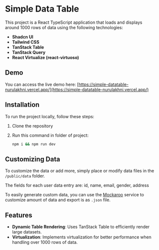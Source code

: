 # Simple Data Table

This project is a React TypeScript application that loads and displays around 1000 rows of data using the following technologies:
- **Shadcn UI**
- **Tailwind CSS**
- **TanStack Table**
- **TanStack Query**
- **React Virtualize (react-virtuoso)**

## Demo

You can access the live demo here: [https://simple-datatable-nurulakhni.vercel.app/](https://simple-datatable-nurulakhni.vercel.app/)

## Installation

To run the project locally, follow these steps:

1. Clone the repository
2. Run this command in folder of project:

   ```bash
   npm i && npm run dev

## Customizing Data

To customize the data or add more, simply place or modify data files in the `/public/data` folder.

The fields for each user data entry are: id, name, email, gender, address

To easily generate custom data, you can use the [Mockaroo](https://www.mockaroo.com/) service to customize amount of data and export is as `.json` file.

## Features

- **Dynamic Table Rendering**: Uses TanStack Table to efficiently render large datasets.
- **Virtualization**: Implements virtualization for better performance when handling over 1000 rows of data.
